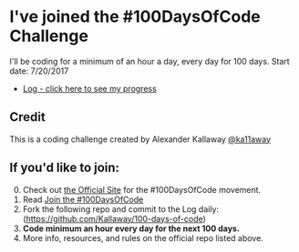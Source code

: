 # I've joined the #100DaysOfCode Challenge

I'll be coding for a minimum of an hour a day, every day for 100 days. Start date: 7/20/2017

* [Log - click here to see my progress](log.md)

## Credit

This is a coding challenge created by Alexander Kallaway [@ka11away](https://twitter.com/ka11away)

## If you'd like to join:
0. Check out [the Official Site](http://100daysofcode.com/) for the #100DaysOfCode movement.
1. Read [Join the #100DaysOfCode](https://medium.freecodecamp.com/join-the-100daysofcode-556ddb4579e4)
2. Fork the following repo and commit to the Log daily: (https://github.com/Kallaway/100-days-of-code)
3. **Code minimum an hour every day for the next 100 days.**
4. More info, resources, and rules on the official repo listed above.
